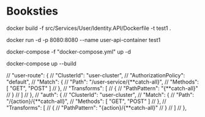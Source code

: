 # Booksties

docker build -f src/Services/User/Identity.API/Dockerfile -t test1 .

docker run -d -p 8080:8080 --name user-api-container test1

docker-compose -f "docker-compose.yml" up -d

docker-compose up --build

// "user-route": {
// "ClusterId": "user-cluster",
// "AuthorizationPolicy": "default",
// "Match": {
// "Path": "/user-service/{**catch-all}",
// "Methods": [ "GET", "POST" ]
// },
// "Transforms": [
// {
// "PathPattern": "{**catch-all}"
// }
// ]
// },
// "auth": {
// "ClusterId": "user-cluster",
// "Match": {
// "Path": "/{action}/{**catch-all}",
// "Methods": [ "GET", "POST" ]
// },
// "Transforms": [
// {
// "PathPattern": "{action}/{**catch-all}"
// }
// ]
// },
